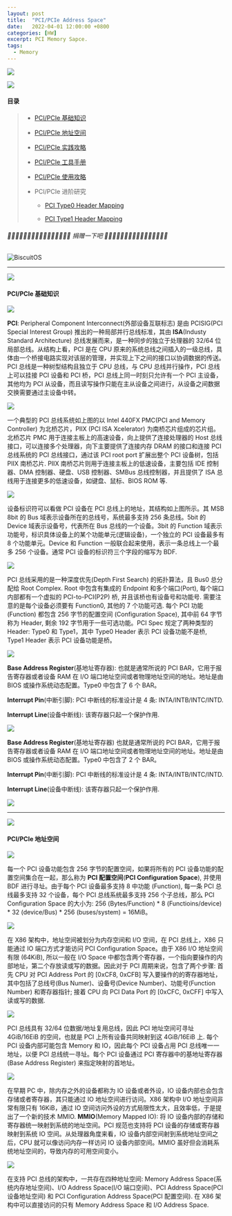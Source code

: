 ```yaml
---
layout: post
title:  "PCI/PCIe Address Space"
date:   2022-04-01 12:00:00 +0800
categories: [HW]
excerpt: PCI Memory Sapce.
tags:
  - Memory
---
```


![](/assets/PDB/BiscuitOS/kernel/IND00000L0.PNG)

![](/assets/PDB/RPI/RPI100100.png)

#### 目录

> - [PCI/PCIe 基础知识](#A)
>
> - [PCI/PCIe 地址空间](#B)
>
> - [PCI/PCIe 实践攻略](#D)
>
> - [PCI/PCIe 工具手册](#E)
>
> - [PCI/PCIe 使用攻略](#F)
>
> - PCI/PCIe 进阶研究
>
>   - [PCI Type0 Header Mapping](#D0)
>
>   - [PCI Type1 Header Mapping](#D1)


######  🙂🙂🙂🙂🙂🙂🙂🙂🙂🙂🙂🙂🙂🙂🙂🙂 捐赠一下吧 🙂🙂🙂🙂🙂🙂🙂🙂🙂🙂🙂🙂🙂🙂🙂🙂

![BiscuitOS](/assets/PDB/BiscuitOS/kernel/HAB000036.jpg)

-------------------------------------------

<span id="A"></span>

![](/assets/PDB/BiscuitOS/kernel/IND00000Q.jpg)

#### PCI/PCIe 基础知识

![](/assets/PDB/HK/TH001468.JPEG)

**PCI**: Peripheral Component Interconnect(外部设备互联标志) 是由 PCISIG(PCI Special Interest Group) 推出的一种局部并行总线标准，其由 **ISA**(Industy Standard Architecture) 总线发展而来，是一种同步的独立于处理器的 32/64 位局部总线。从结构上看，PCI 是在 CPU 原来的系统总线之间插入的一级总线，具体由一个桥接电路实现对该层的管理，并实现上下之间的接口以协调数据的传送。PCI 总线是一种树型结构且独立于 CPU 总线，与 CPU 总线并行操作，PCI 总线上可以挂接 PCI 设备和 PCI 桥，PCI 总线上同一时刻只允许有一个 PCI 主设备，其他均为 PCI 从设备，而且读写操作只能在主从设备之间进行，从设备之间数据交换需要通过主设备中转。

![](/assets/PDB/HK/TH001467.png)

一个典型的 PCI 总线系统如上图的以 Intel 440FX PMC(PCI and Memory Controller) 为北桥芯片，PIIX (PCI ISA Xcelerator) 为南桥芯片组成的芯片组。北桥芯片 PMC 用于连接主板上的高速设备，向上提供了连接处理器的 Host 总线接口，可以连接多个处理器，向下主要提供了连接内存 DRAM 的接口和连接 PCI 总线系统的 PCI 总线接口，通过该 PCI root port 扩展出整个 PCI 设备树，包括 PIIX 南桥芯片. PIIX 南桥芯片则用于连接主板上的低速设备，主要包括 IDE 控制器、DMA 控制器、硬盘、USB 控制器、SMBus 总线控制器，并且提供了 ISA 总线用于连接更多的低速设备，如键盘、鼠标、BIOS ROM 等.

![](/assets/PDB/HK/TH001471.png)

设备标识符可以看做 PCI 设备在 PCI 总线上的地址，其结构如上图所示。其 MSB 8bit 的 Bus 域表示设备所在的总线号，系统最多支持 256 条总线。5bit 的 Device 域表示设备号，代表所在 Bus 总线的一个设备。3bit 的 Function 域表示功能号，标识具体设备上的某个功能单元(逻辑设备)，一个独立的 PCI 设备最多有 8 个功能单元。Device 和 Function 一般联合起来使用，表示一条总线上一个最多 256 个设备。通常 PCI 设备的标识符三个字段的缩写为 BDF.

![](/assets/PDB/HK/TH001470.png)

PCI 总线采用的是一种深度优先(Depth First Search) 的拓扑算法，且 Bus0 总分配给 Root Complex. Root 中包含有集成的 Endpoint 和多个端口(Port), 每个端口内部都有一个虚拟的 PCI-to-PCI(P2P) 桥, 并且该桥也有设备号和功能号. 需要注意的是每个设备必须要有 Function0, 其他的 7 个功能可选. 每个 PCI 功能 (Function) 都包含 256 字节的配置空间 (Configuration Space), 其中前 64 字节称为 Header, 剩余 192 字节用于一些可选功能。PCI Spec 规定了两种类型的 Header: Type0 和 Type1，其中 Type0 Header 表示 PCI 设备功能不是桥, Type1 Header 表示 PCI 设备功能是桥。

<span id="D0"></span>
![](/assets/PDB/HK/TH001472.png)

**Base Address Register**(基地址寄存器): 也就是通常所说的 PCI BAR，它用于报告寄存器或者设备 RAM 在 I/O 端口地址空间或者物理地址空间的地址。地址是由 BIOS 或操作系统动态配置。Type0 中包含了 6 个 BAR。

**Interrupt Pin**(中断引脚): PCI 中断线的标准设计是 4 条: INTA/INTB/INTC/INTD. 

**Interrupt Line**(设备中断线): 该寄存器只起一个保护作用.

<span id="D1"></span>
![](/assets/PDB/HK/TH001473.png)

**Base Address Register**(基地址寄存器) 也就是通常所说的 PCI BAR，它用于报告寄存器或者设备 RAM 在 I/O 端口地址空间或者物理地址空间的地址。地址是由 BIOS 或操作系统动态配置。Type0 中包含了 2 个 BAR。

**Interrupt Pin**(中断引脚): PCI 中断线的标准设计是 4 条: INTA/INTB/INTC/INTD. 

**Interrupt Line**(设备中断线): 该寄存器只起一个保护作用.

![](/assets/PDB/BiscuitOS/kernel/IND000100.png)

-------------------------------------------

<span id="B"></span>

![](/assets/PDB/BiscuitOS/kernel/IND00000T.jpg)

#### PCI/PCIe 地址空间

![](/assets/PDB/HK/TH001474.png)

每一个 PCI 设备功能包含 256 字节的配置空间，如果将所有的 PCI 设备功能的配置空间集合在一起，那么称为 **PCI 配置空间**(**PCI Configuration Space**), 并使用 BDF 进行寻址。由于每个 PCI 设备最多支持 8 中功能 (Function), 每一条 PCI 总线最多支持 32 个设备，每个 PCI 总线系统最多支持 256 个子总线，那么 PCI Configuration Space 的大小为: 256 (Bytes/Function) * 8 (Functioins/device) * 32 (device/Bus) * 256 (buses/system) = 16MiB。

![](/assets/PDB/HK/TH001475.png)

在 X86 架构中，地址空间被划分为内存空间和 I/O 空间，在 PCI 总线上，X86 只能通过 IO 端口方式才能访问 PCI Configuration Space。由于 X86 I/O 地址空间有限 (64KiB), 所以一般在 I/O Space 中都包含两个寄存器，一个指向要操作的内部地址，第二个存放读或写的数据。因此对于 PCI 周期来说，包含了两个步骤: 首先 CPU 对 PCI Address Port 的 \[0xCF8, 0xCFB] 写入要操作的的寄存器地址，其中包括了总线号(Bus Numer)、设备号(Device Number)、功能号(Function Number) 和寄存器指针; 接着 CPU 向 PCI Data Port 的 \[0xCFC, 0xCFF] 中写入读或写的数据.

![](/assets/PDB/HK/TH001468.png)

PCI 总线具有 32/64 位数据/地址复用总线，因此 PCI 地址空间可寻址 4GiB/16EiB 的空间，也就是 PCI 上所有设备共同映射到这 4GiB/16EiB 上. 每个 PCI 设备内部可能包含 Memory 和 IO，因此每个 PCI 设备占用 PCI 总线唯一一地址，以便 PCI 总线统一寻址。每个 PCI 设备通过 PCI 寄存器中的基地址寄存器 (Base Address Register) 来指定映射的首地址。

![](/assets/PDB/HK/TH001476.png)

在早期 PC 中，除内存之外的设备都称为 IO 设备或者外设，IO 设备内部也会包含存储或者寄存器，其只能通过 IO 地址空间进行访问。X86 架构中 I/O 地址空间非常有限只有 16KiB，通过 IO 空间访问外设的方式局限性太大，且效率低，于是提出了一个新的技术 MMIO. **MMIO**(Memory Mapped IO): 将 IO 设备内部的存储和寄存器统一映射到系统的地址空间。PCI 规范也支持将 PCI 设备的存储或寄存器映射到系统 IO 空间。从处理器角度来看，IO 设备内部空间射到系统地址空间之后，CPU 就可以像访问内存一样访问 IO 设备内部空间。MMIO 虽好但会消耗系统地址空间的，导致内存的可用空间变小。

![](/assets/PDB/HK/TH001469.png)

在支持 PCI 总线的架构中，一共存在四种地址空间: Memory Address Space(系统内存地址空间)、I/O Address Space(I/O 端口空间)、PCI Address Space(PCI 设备地址空间) 和 PCI Configuration Address Space(PCI 配置空间). 在 X86 架构中可以直接访问的只有 Memory Address Space 和 I/O Address Space. 

